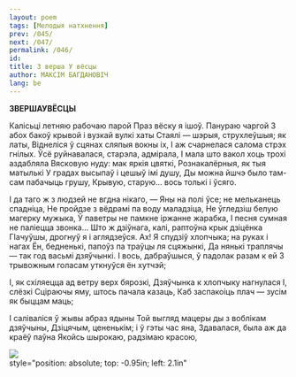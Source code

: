 ```yaml
---
layout: poem
tags: [Мелодыя натхнення]
prev: /045/
next: /047/
permalink: /046/
id: 
title: З верша У вёсцы
author: МАКСІМ БАГДАНОВІЧ
lang: be
---
```



 
**ЗВЕРШАУВЁСЦЫ**

Калісьці летняю рабочаю парой Праз вёску я ішоў. Панураю чаргой 3 абох бакоў крывой і вузкай вулкі хаты Стаялі — шэрыя, струхлеўшыя; як латы, Віднеліся ў сцянах сляпыя вокны іх, I аж счарнелася салома стрэх гнілых. Ўсё руйнавалася, старэла, адмірала, I мала што вакол хоць трохі аздабляла Вясковую нуду: мак яркія цвяткі, Рознакалёрныя, як тыя матылькі У градах высыпаў і цешыў імі душу, Ды можна йшчэ было там-сам пабачыць грушу, Крывую, старую... вось толькі і ўсяго.

I да таго ж з людзей не вгдна нікаго, — Яны на полі ўсе; не мельканець спадніца, He пройдзе з вёдрамі па воду маладзіца, He ўгледзіш белую магерку мужыка, Ў паветры не памкне іржанне жарабка, I песня сумная не паліецца звонка... Што ж  дзіўнага, калі, раптоўна крык дзіцёнка ГІачуўшы, дрогнуў я і аглядзеўся. Ах! Я спудзіў хлопчыка; на руках і нагах Ён, бедненькі, папоўз па траўцы ля сцяжынкі, Да нянькі траплячы — так год васьмі дзяўчынкі. I вось, дабраўшыся, ў падолак разам к ей 3 трывожным голасам уткнуўся ён хутчэй;

I, як схіляецца ад ветру верх бярозкі, Дзяўчынка к хлопчыку нагнулася І, слёзкі Сціраючы яму, штось пачала казаць, Каб заспакоіць плач — зусім як быццам маць;

I саліваліся ў жывы абраз ядыны Той выгляд мацеры ды з воблікам дзяўчыны, Дзіцячым, цененькім; і ў гэты час яна, Здавалася, была аж да краёў паўна Якойсь шырокаю, радзімаю красою,

![](2022-%D0%9C%D1%96%D0%BD%D1%81%D0%BA-%D0%BB%D1%83%D1%87%D0%BD%D0%B0%D1%81%D1%86%D1%8C-%D0%BC%D1%96%D0%BA%D0%BE%D0%BB%D0%B0-%D0%BC%D1%8F%D1%82%D0%BB%D1%96%D1%86%D0%BA%D1%96_html_daed8c3e7942bdcf.jpg)  
style="position: absolute; top: -0.95in; left: 2.1in"
